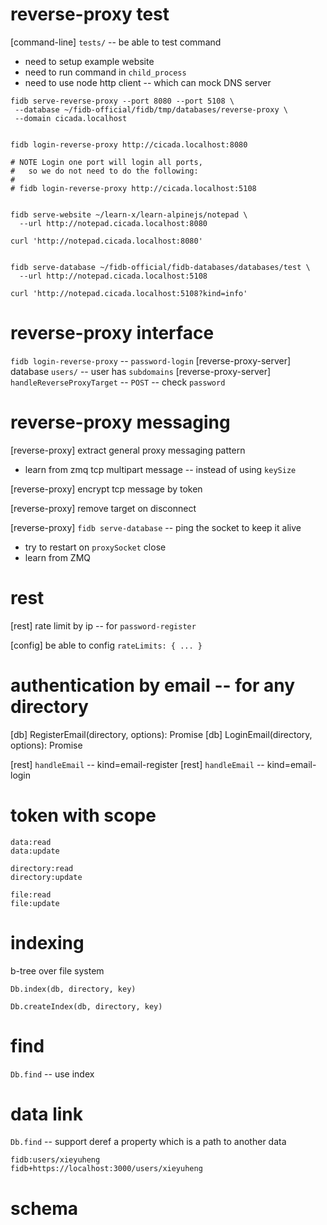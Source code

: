 # reverse-proxy test

[command-line] `tests/` -- be able to test command

- need to setup example website
- need to run command in `child_process`
- need to use node http client -- which can mock DNS server

```
fidb serve-reverse-proxy --port 8080 --port 5108 \
 --database ~/fidb-official/fidb/tmp/databases/reverse-proxy \
 --domain cicada.localhost


fidb login-reverse-proxy http://cicada.localhost:8080

# NOTE Login one port will login all ports,
#   so we do not need to do the following:
#
# fidb login-reverse-proxy http://cicada.localhost:5108


fidb serve-website ~/learn-x/learn-alpinejs/notepad \
  --url http://notepad.cicada.localhost:8080

curl 'http://notepad.cicada.localhost:8080'


fidb serve-database ~/fidb-official/fidb-databases/databases/test \
  --url http://notepad.cicada.localhost:5108

curl 'http://notepad.cicada.localhost:5108?kind=info'
```

# reverse-proxy interface

`fidb login-reverse-proxy` -- `password-login`
[reverse-proxy-server] database `users/` -- user has `subdomains`
[reverse-proxy-server] `handleReverseProxyTarget` -- `POST` -- check `password`

# reverse-proxy messaging

[reverse-proxy] extract general proxy messaging pattern

- learn from zmq tcp multipart message -- instead of using `keySize`

[reverse-proxy] encrypt tcp message by token

[reverse-proxy] remove target on disconnect

[reverse-proxy] `fidb serve-database` -- ping the socket to keep it alive

- try to restart on `proxySocket` close
- learn from ZMQ

# rest

[rest] rate limit by ip -- for `password-register`

[config] be able to config `rateLimits: { ... }`

# authentication by email -- for any directory

[db] RegisterEmail(directory, options): Promise<void>
[db] LoginEmail(directory, options): Promise<Token>

[rest] `handleEmail` -- kind=email-register
[rest] `handleEmail` -- kind=email-login

# token with scope

```
data:read
data:update

directory:read
directory:update

file:read
file:update
```

# indexing

b-tree over file system

`Db.index(db, directory, key)`

`Db.createIndex(db, directory, key)`

# find

`Db.find` -- use index

# data link

`Db.find` -- support deref a property which is a path to another data

```
fidb:users/xieyuheng
fidb+https://localhost:3000/users/xieyuheng
```

# schema
